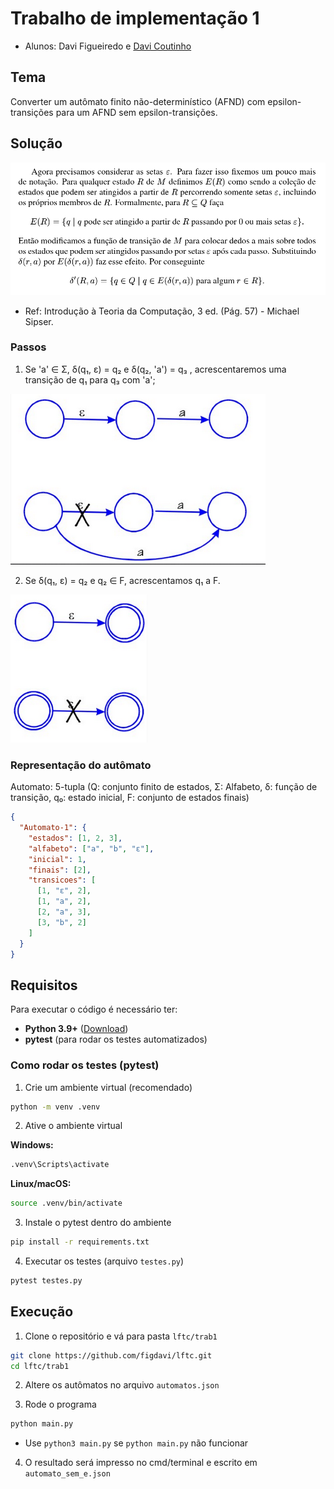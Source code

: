 # Trabalho de implementação 1

- Alunos: Davi Figueiredo e [Davi Coutinho](https://github.com/Davi394)

## Tema

Converter um autômato finito não-determinístico (AFND) com epsilon-transições para um AFND sem epsilon-transições.

## Solução

![alt text](<images/Introdução%20à%20Teoria%20da%20Computação%20%20(Pág.%2057)%20-%20Michael%20Sipser.png>)

- Ref: Introdução à Teoria da Computação, 3 ed. (Pág. 57) - Michael Sipser.

### Passos

1. Se 'a' ∈ Σ, δ(q₁, ε) = q₂ e δ(q₂, 'a') = q₃ , acrescentaremos uma transição de q₁ para q₃ com 'a';

![alt text](images/passo_1.png)

2. Se δ(q₁, ε) = q₂ e q₂ ∈ F, acrescentamos q₁ a F.

![alt text](images/passo_2.png)

### Representação do autômato

Automato: 5-tupla (Q: conjunto finito de estados, Σ: Alfabeto, δ: função de transição, q₀: estado inicial, F: conjunto de estados finais)

```json
{
  "Automato-1": {
    "estados": [1, 2, 3],
    "alfabeto": ["a", "b", "ε"],
    "inicial": 1,
    "finais": [2],
    "transicoes": [
      [1, "ε", 2],
      [1, "a", 2],
      [2, "a", 3],
      [3, "b", 2]
    ]
  }
}
```

## Requisitos

Para executar o código é necessário ter:

- **Python 3.9+** ([Download](https://www.python.org/downloads/))
- **pytest** (para rodar os testes automatizados)

### Como rodar os testes (pytest)

1. Crie um ambiente virtual (recomendado)

```bash
python -m venv .venv
```

2. Ative o ambiente virtual

**Windows:**

```bash
.venv\Scripts\activate
```

**Linux/macOS:**

```bash
source .venv/bin/activate
```

3. Instale o pytest dentro do ambiente

```bash
pip install -r requirements.txt
```

4. Executar os testes (arquivo `testes.py`)

```bash
pytest testes.py
```

## Execução

1. Clone o repositório e vá para pasta `lftc/trab1`

```bash
git clone https://github.com/figdavi/lftc.git
cd lftc/trab1
```

2. Altere os autômatos no arquivo `automatos.json`

3. Rode o programa

```bash
python main.py
```

- Use `python3 main.py` se `python main.py` não funcionar

4. O resultado será impresso no cmd/terminal e escrito em `automato_sem_e.json`
